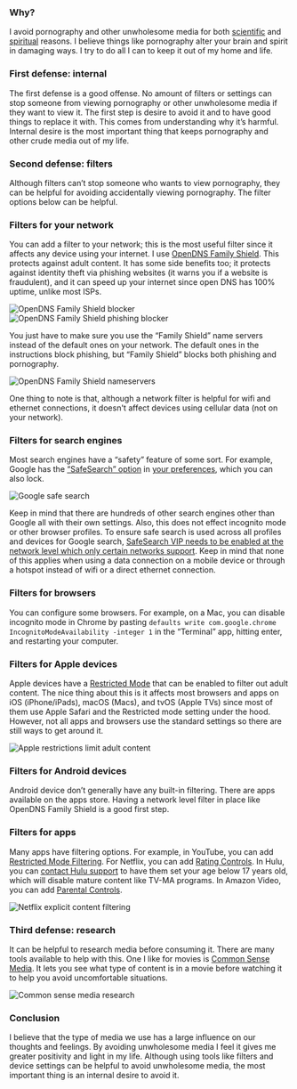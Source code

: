 ### Why?

I avoid pornography and other unwholesome media for both [scientific](http://fightthenewdrug.org/get-the-facts/) and [spiritual](https://www.lds.org/topics/pornography) reasons. I believe things like pornography alter your brain and spirit in damaging ways. I try to do all I can to keep it out of my home and life.

### First defense: internal

The first defense is a good offense. No amount of filters or settings can stop someone from viewing pornography or other unwholesome media if they want to view it. The first step is desire to avoid it and to have good things to replace it with. This comes from understanding why it’s harmful. Internal desire is the most important thing that keeps pornography and other crude media out of my life.

### Second defense: filters

Although filters can’t stop someone who wants to view pornography, they can be helpful for avoiding accidentally viewing pornography. The filter options below can be helpful.

### Filters for your network

You can add a filter to your network; this is the most useful filter since it affects any device using your internet. I use [OpenDNS Family Shield](https://www.opendns.com/setupguide/?url=familyshield). This protects against adult content. It has some side benefits too; it protects against identity theft via phishing websites (it warns you if a website is fraudulent), and it can speed up your internet since open DNS has 100% uptime, unlike most ISPs.

![OpenDNS Family Shield blocker](/static/opendns.jpg)![OpenDNS Family Shield phishing blocker](/static/opendns-phishing.jpg)

You just have to make sure you use the “Family Shield” name servers instead of the default ones on your network. The default ones in the instructions block phishing, but “Family Shield” blocks both phishing and pornography.

![OpenDNS Family Shield nameservers](/static/opendns-nameservers.jpg)

One thing to note is that, although a network filter is helpful for wifi and ethernet connections, it doesn't affect devices using cellular data (not on your network).

### Filters for search engines

Most search engines have a “safety” feature of some sort. For example, Google has the [“SafeSearch” option](https://www.google.com/safetycenter/families/start/#get-family-friendly-results-from-search) in [your preferences](https://www.google.com/preferences), which you can also lock.

![Google safe search](/static/google-safesearch.jpg)

Keep in mind that there are hundreds of other search engines other than Google all with their own settings. Also, this does not effect incognito mode or other browser profiles. To ensure safe search is used across all profiles and devices for Google search, [SafeSearch VIP needs to be enabled at the network level which only certain networks support](https://support.google.com/websearch/answer/186669?hl=en). Keep in mind that none of this applies when using a data connection on a mobile device or through a hotspot instead of wifi or a direct ethernet connection.

### Filters for browsers

You can configure some browsers. For example, on a Mac, you can disable incognito mode in Chrome by pasting `defaults write com.google.chrome IncognitoModeAvailability -integer 1` in the “Terminal” app, hitting enter, and restarting your computer.

### Filters for Apple devices

Apple devices have a [Restricted Mode](https://support.apple.com/en-us/HT201304) that can be enabled to filter out adult content. The nice thing about this is it affects most browsers and apps on iOS (iPhone/iPads), macOS (Macs), and tvOS (Apple TVs) since most of them use Apple Safari and the Restricted mode setting under the hood. However, not all apps and browsers use the standard settings so there are still ways to get around it.

![Apple restrictions limit adult content](/static/apple-restrictions.png)

### Filters for Android devices

Android device don’t generally have any built-in filtering. There are apps available on the apps store. Having a network level filter in place like OpenDNS Family Shield is a good first step.

### Filters for apps

Many apps have filtering options. For example, in YouTube, you can add [Restricted Mode Filtering](https://www.google.com/safetycenter/families/start/#set-a-filter-to-keep-inappropriate-content-out). For Netflix, you can add [Rating Controls](https://help.netflix.com/en/node/264). In Hulu, you can [contact Hulu support](https://help.hulu.com/s/article/ka041000000sjV7AAI/parental-controls?language=en_US) to have them set your age below 17 years old, which will disable mature content like TV-MA programs. In Amazon Video, you can add [Parental Controls](https://www.amazon.com/gp/help/customer/display.html?nodeId=201423070).

![Netflix explicit content filtering](/static/netflix-restrictions.jpg)

### Third defense: research

It can be helpful to research media before consuming it. There are many tools available to help with this. One I like for movies is [Common Sense Media](https://www.commonsensemedia.org/). It lets you see what type of content is in a movie before watching it to help you avoid uncomfortable situations.

![Common sense media research](/static/common-sense-media.png)

### Conclusion

I believe that the type of media we use has a large influence on our thoughts and feelings. By avoiding unwholesome media I feel it gives me greater positivity and light in my life. Although using tools like filters and device settings can be helpful to avoid unwholesome media, the most important thing is an internal desire to avoid it.
